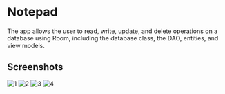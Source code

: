 
# Notepad

The app allows the user to read, write, update, and delete operations on a database using Room, including the database class, the DAO, 
entities, and view models.


## Screenshots

![1](https://user-images.githubusercontent.com/119520622/209066065-fbfcdd2a-744d-4c29-98dd-3db09999bd7c.png)
![2](https://user-images.githubusercontent.com/119520622/209066068-d3f43480-5e93-4ad3-8b31-1efd0a478699.png)
![3](https://user-images.githubusercontent.com/119520622/209066069-67051e06-f786-49eb-906a-b446f57eb515.png)
![4](https://user-images.githubusercontent.com/119520622/209066071-17621842-4d43-459a-b5d7-e3708da6c610.png)


